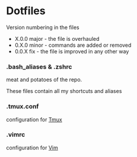 # Dotfiles

Version numbering in the files
- X.0.0 major 	- the file is overhauled
- 0.X.0 minor		- commands are added or removed
- 0.0.X fix 		- the file is improved in any other way

### .bash_aliases & .zshrc

meat and potatoes of the repo. 

These files contain all my shortcuts and aliases

### .tmux.conf

configuration for [Tmux](https://github.com/tmux/tmux)

### .vimrc

configuration for [Vim](https://www.vim.org/)
